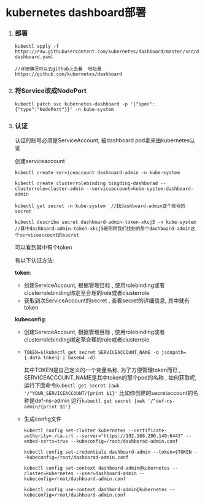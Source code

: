 # kubernetes dashboard部署

1. ### 部署

   ```
   kubectl apply -f https://raw.githubusercontent.com/kubernetes/dashboard/master/src/deploy/recommended/kubernetes-dashboard.yaml
   
   //详细情况可以去github上去看  地址是https://github.com/kubernetes/dashboard
   ```

2. ### 将Service改成NodePort

   ```
   kubectl patch svc kubernetes-dashboard -p '{"spec":{"type":"NodePort"}}' -n kube-system
   ```

3. ### 认证

   认证的账号必须是ServiceAccount, 被dashboard pod拿来由kubernetes认证

   创建serviceaccount

   ```
   kubectl create serviceaccount dashboard-admin -n kube-system
   ```

   ```
   kubectl create clusterrolebinding bingding-dashborad --clusterrole=cluster-admin --serviceaccount=kube-system:dashboard-admin
   ```

   ```
   kubectl get secret -n kube-system  //找dashboard-admin这个账号的secret
   ```

   ```
   kubectl describe secret dashboard-admin-token-xkcj5 -n kube-system  //其中dashboard-admin-token-xkcj5是刚刚我们找到的那个dashboard-admin这个serviceaccount的secret
   ```

   可以看到其中有个token

   有以下认证方法:

   **token**:

   - 创建ServiceAccount, 根据管理目标 , 使用rolebinding或者clusterrolebinding绑定至合理的role或者clusterrole
   - 获取到次ServiceAccount的secret , 查看secret的详细信息, 其中就有token

   **kubeconfig**:

   - 创建ServiceAccount, 根据管理目标 , 使用rolebinding或者clusterrolebinding绑定至合理的role或者clusterrole

   - `TOKEN=$(kubectl get secret SERVICEACCOUNT_NAME -o jsonpath={.data.token} | base64 -d)`

     其中TOKEN是自己定义的一个变量名称, 为了方便管理token而已 , SERVICEACCOUNT_NAME是其中token的那个pod的名称 , 如何获取呢, 运行下面命令`kubectl get secret |awk '/^YOUR_SERVICEACCOUNT/{print $1}'`   比如你创建的secretaccount的名称是def-ns-admin 运行`kubectl get secret |awk '/^def-ns-admin/{print $1'}` 

   - 生成config文件

     ```
     kubectl config set-cluster kubernetes --certificate-authority=./ca.crt --server="https://192.168.200.140:6443" --embed-certs=true --kubeconfig=/root/dashborad-admin.conf
     
     kubectl config set-credentials dashboard-admin --token=$TOKEN --kubeconfig=/root/dashborad-admin.conf
     
     kubectl config set-context dashboard-admin@kubernetes --cluster=kubernetes --user=dashboard-admin --kubeconfig=/root/dashboard-admin.conf
     
     kubectl config use-context dashbord-admin@kubernetes --kubeconfig=/root/dashboard-admin.conf
     ```
